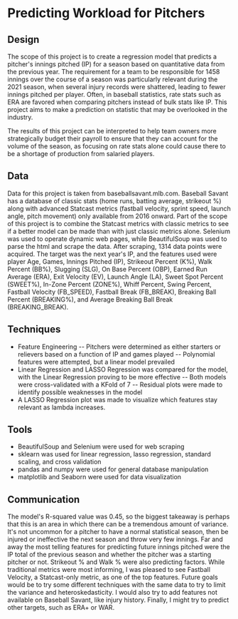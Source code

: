 # Predicting Workload for Pitchers
## Design
The scope of this project is to create a regression model that predicts a pitcher's innings pitched (IP) for a season based on quantitative data from the previous year. The requirement for a team to be responsible for 1458 innings over the course of a season was particularly relevant during the 2021 season, when several injury records were shattered, leading to fewer innings pitched per player. Often, in baseball statistics, rate stats such as ERA are favored when comparing pitchers instead of bulk stats like IP. This project aims to make a prediction on statistic that may be overlooked in the industry.

The results of this project can be interpreted to help team owners more strategically budget their payroll to ensure that they can account for the volume of the season, as focusing on rate stats alone could cause there to be a shortage of production from salaried players.
## Data
Data for this project is taken from baseballsavant.mlb.com. Baseball Savant has a database of classic stats (home runs, batting average, strikeout %) along with advanced Statcast metrics (fastball velocity, sprint speed, launch angle, pitch movement) only available from 2016 onward. Part of the scope of this project is to combine the Statcast metrics with classic metrics to see if a better model can be made than with just classic metrics alone. Selenium was used to operate dynamic web pages, while BeautifulSoup was used to parse the html and scrape the data.
After scraping, 1314 data points were acquired. The target was the next year's IP, and the features used were player Age, Games, Innings Pitched (IP), Strikeout Percent (K%), Walk Percent (BB%), Slugging (SLG), On Base Percent (OBP), Earned Run Average (ERA), Exit Velocity (EV), Launch Angle (LA), Sweet Spot Percent (SWEET%), In-Zone Percent (ZONE%), Whiff Percent, Swing Percent, Fastball Velocity (FB_SPEED), Fastball Break (FB_BREAK), Breaking Ball Percent (BREAKING%), and Average Breaking Ball Break (BREAKING_BREAK).
## Techniques
- Feature Engineering
-- Pitchers were determined as either starters or relievers based on a function of IP and games played
-- Polynomial features were attempted, but a linear model prevailed
- Linear Regression and LASSO Regression was compared for the model, with the Linear Regression proving to be more effective
-- Both models were cross-validated with a KFold of 7
-- Residual plots were made to identify possible weaknesses in the model
- A LASSO Regression plot was made to visualize which features stay relevant as lambda increases.
## Tools
- BeautifulSoup and Selenium were used for web scraping
- sklearn was used for linear regression, lasso regression, standard scaling, and cross validation
- pandas and numpy were used for general database manipulation
- matplotlib and Seaborn were used for data visualization
## Communication
The model's R-squared value was 0.45, so the biggest takeaway is perhaps that this is an area in which there can be a tremendous amount of variance. It's not uncommon for a pitcher to have a normal statistical season, then be injured or ineffective the next season and throw very few innings. Far and away the most telling features for predicting future innings pitched were the IP total of the previous season and whether the pitcher was a starting pitcher or not. Strikeout % and Walk % were also predicting factors. While traditional metrics were most informing, I was pleased to see Fastball Velocity, a Statcast-only metric, as one of the top features.
Future goals would be to try some different techniques with the same data to try to limit the variance and heteroskedasticity. I would also try to add features not available on Baseball Savant, like injury history. Finally, I might try to predict other targets, such as ERA+ or WAR.
